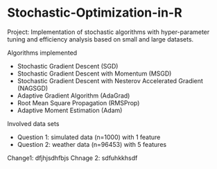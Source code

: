 # Stochastic-Optimization-in-R

Project: Implementation of stochastic algorithms with hyper-parameter tuning and efficiency analysis based on small and large datasets.

Algorithms implemented
- Stochastic Gradient Descent (SGD)
- Stochastic Gradient Descent with Momentum (MSGD)
- Stochastic Gradient Descent with Nesterov Accelerated Gradient (NAGSGD)
- Adaptive Gradient Algorithm (AdaGrad)
- Root Mean Square Propagation (RMSProp) 
- Adaptive Moment Estimation (Adam)

Involved data sets
- Question 1: simulated data (n=1000) with 1 feature 
- Question 2: weather data (n=96453) with 5 features 


Change1: dfjhjsdhfbjs
Chnage 2: sdfuhkkhsdf
